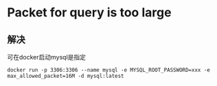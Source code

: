 # Packet for query is too large



## 解决
可在docker启动mysql是指定
```shell
docker run -p 3306:3306 --name mysql -e MYSQL_ROOT_PASSWORD=xxx -e max_allowed_packet=16M -d mysql:latest
```

<comment/>